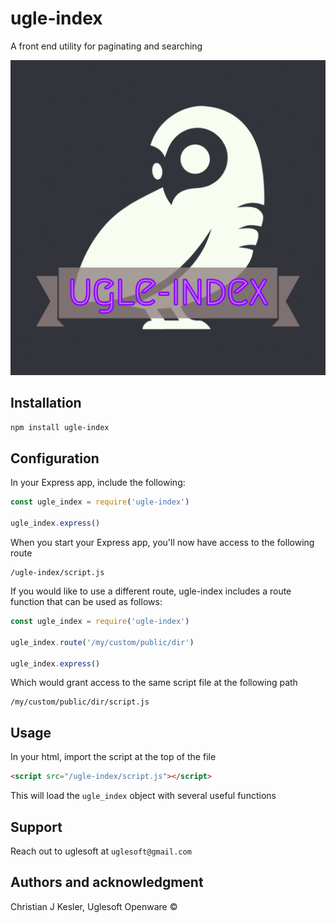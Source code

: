 # ugle-index

A front end utility for paginating and searching

![ugle-index icon](https://raw.githubusercontent.com/Uglesoft/ugle-index/main/ICON.png)


## Installation

```bash
npm install ugle-index
```


## Configuration

In your Express app, include the following:

```javascript
const ugle_index = require('ugle-index')

ugle_index.express()
```

When you start your Express app, you'll now have access to the following route

```
/ugle-index/script.js
```

If you would like to use a different route, ugle-index includes a route function that can be used as follows:

```javascript
const ugle_index = require('ugle-index')

ugle_index.route('/my/custom/public/dir')

ugle_index.express()
```

Which would grant access to the same script file at the following path

```
/my/custom/public/dir/script.js
```

## Usage

In your html, import the script at the top of the file

```html
<script src="/ugle-index/script.js"></script>
```

This will load the `ugle_index` object with several useful functions

## Support
Reach out to uglesoft at `uglesoft@gmail.com`

## Authors and acknowledgment
Christian J Kesler, Uglesoft Openware &copy;